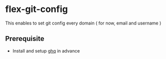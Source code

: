 # flex-git-config
This enables to set git config every domain ( for now, email and username )

## Prerequisite
- Install and setup [ghq](https://github.com/motemen/ghq) in advance
